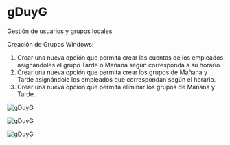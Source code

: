 # gDuyG
Gestión de usuarios y grupos locales

Creación de Grupos Windows:

1. Crear una nueva opción que permita crear las cuentas de los empleados asignándoles el grupo Tarde o Mañana según corresponda a su horario.
2. Crear una nueva opción que permita crear los grupos de Mañana y Tarde asignándole los empleados que correspondan según el horario.
3. Crear una nueva opción que permita eliminar los grupos de Mañana y Tarde.

![gDuyG](https://raw.githubusercontent.com/adrianlois/gDuyG/master/screenshots/gDuyG_menu.png)

![gDuyG](https://raw.githubusercontent.com/adrianlois/gDuyG/master/screenshots/gDuyG_ayuda.png)

![gDuyG](https://raw.githubusercontent.com/adrianlois/gDuyG/master/screenshots/gDuyG_mostrar_usuarios_grupos.png)
